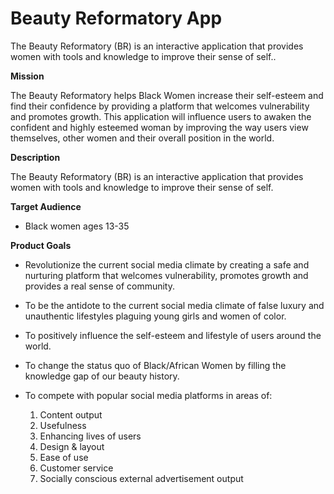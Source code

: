 # Beauty Reformatory App

The Beauty Reformatory (BR) is an interactive application that provides women with tools and knowledge to improve their sense of self..

**Mission**

The Beauty Reformatory helps Black Women increase their self-esteem and find their
confidence by providing a platform that welcomes vulnerability and promotes growth. This application
will influence users to awaken the confident and highly esteemed woman by improving the way users
view themselves, other women and their overall position in the world.

**Description**

The Beauty Reformatory (BR) is an interactive application that provides women
with tools and knowledge to improve their sense of self.

**Target Audience**

* Black women ages 13-35

**Product Goals**

* Revolutionize the current social media climate by creating a safe and
nurturing platform that welcomes vulnerability, promotes growth and
provides a real sense of community.
* To be the antidote to the current social media climate of false luxury and
unauthentic lifestyles plaguing young girls and women of color.
* To positively influence the self-esteem and lifestyle of users around the
world.
* To change the status quo of Black/African Women by filling the knowledge
gap of our beauty history.
* To compete with popular social media platforms in areas of:
    
    1. Content output
    2. Usefulness
    3. Enhancing lives of users
    4. Design & layout
    5. Ease of use
    6. Customer service
    7. Socially conscious external advertisement output

